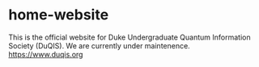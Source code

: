 # home-website

This is the official website for Duke Undergraduate Quantum Information Society (DuQIS). We are currently under maintenence.
https://www.duqis.org

